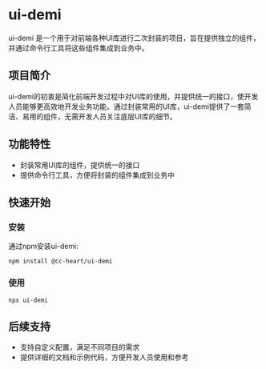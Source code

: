 # ui-demi

ui-demi 是一个用于对前端各种UI库进行二次封装的项目，旨在提供独立的组件，并通过命令行工具将这些组件集成到业务中。

## 项目简介

ui-demi的初衷是简化前端开发过程中对UI库的使用，并提供统一的接口，使开发人员能够更高效地开发业务功能。通过封装常用的UI库，ui-demi提供了一套简洁、易用的组件，无需开发人员关注底层UI库的细节。

## 功能特性

- 封装常用UI库的组件，提供统一的接口
- 提供命令行工具，方便将封装的组件集成到业务中



## 快速开始

### 安装

通过npm安装ui-demi:

```shell
npm install @cc-heart/ui-demi
```


### 使用

```shell
npx ui-demi
```



## 后续支持

- 支持自定义配置，满足不同项目的需求
- 提供详细的文档和示例代码，方便开发人员使用和参考